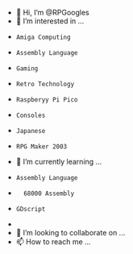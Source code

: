 - 👋 Hi, I’m @RPGoogles
- 👀 I’m interested in ...
-     Amiga Computing
-     Assembly Language
-     Gaming
-     Retro Technology
-     Raspberyy Pi Pico
-     Consoles
-     Japanese
-     RPG Maker 2003
- 🌱 I’m currently learning ...
-     Assembly Language
-       68000 Assembly
-     GDscript
-       
- 💞️ I’m looking to collaborate on ...
- 📫 How to reach me ...

<!---
RPGoogles/RPGoogles is a ✨ special ✨ repository because its `README.md` (this file) appears on your GitHub profile.
You can click the Preview link to take a look at your changes.
--->
